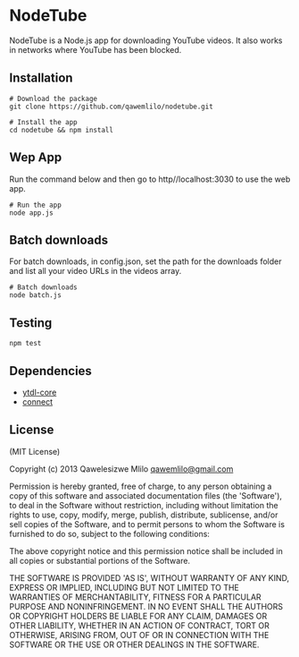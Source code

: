 # NodeTube

NodeTube is a Node.js app for downloading YouTube videos. It also works in networks where YouTube has been blocked. 


## Installation

```
# Download the package
git clone https://github.com/qawemlilo/nodetube.git

# Install the app
cd nodetube && npm install
```

## Wep App

Run the command below and then go to http//localhost:3030 to use the web app.

```
# Run the app
node app.js
```

## Batch downloads

For batch downloads, in config.json, set the path for the downloads folder and list all your video URLs in the videos array.

```
# Batch downloads
node batch.js
```

## Testing

```
npm test
```


## Dependencies
 - [ytdl-core](https://github.com/fent/ytdl-core)
 - [connect](http://www.senchalabs.org/connect)




## License

(MIT License)

Copyright (c) 2013 Qawelesizwe Mlilo <qawemlilo@gmail.com>

Permission is hereby granted, free of charge, to any person obtaining a copy of this software and associated documentation files (the 'Software'), to deal in the Software without restriction, including without limitation the rights to use, copy, modify, merge, publish, distribute, sublicense, and/or sell copies of the Software, and to permit persons to whom the Software is furnished to do so, subject to the following conditions:

The above copyright notice and this permission notice shall be included in all copies or substantial portions of the Software.

THE SOFTWARE IS PROVIDED 'AS IS', WITHOUT WARRANTY OF ANY KIND, EXPRESS OR IMPLIED, INCLUDING BUT NOT LIMITED TO THE WARRANTIES OF MERCHANTABILITY, FITNESS FOR A PARTICULAR PURPOSE AND NONINFRINGEMENT. IN NO EVENT SHALL THE AUTHORS OR COPYRIGHT HOLDERS BE LIABLE FOR ANY CLAIM, DAMAGES OR OTHER LIABILITY, WHETHER IN AN ACTION OF CONTRACT, TORT OR OTHERWISE, ARISING FROM, OUT OF OR IN CONNECTION WITH THE SOFTWARE OR THE USE OR OTHER DEALINGS IN THE SOFTWARE.

